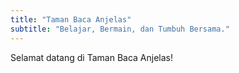 ```yaml
---
title: "Taman Baca Anjelas"
subtitle: "Belajar, Bermain, dan Tumbuh Bersama."
---
```


Selamat datang di Taman Baca Anjelas!
